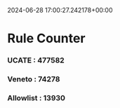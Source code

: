 2024-06-28 17:00:27.242178+00:00
# Rule Counter 
 ### UCATE : 477582

 ### Veneto : 74278

 ### Allowlist : 13930